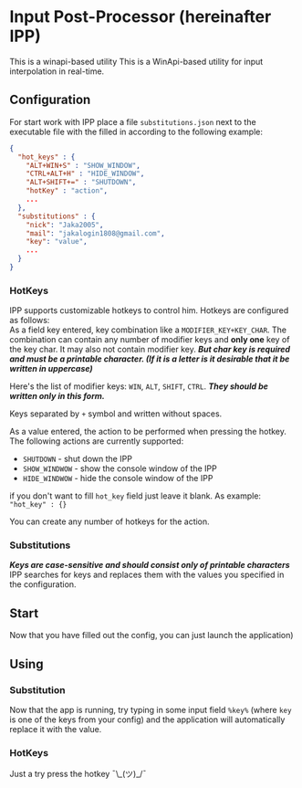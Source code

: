 # Input Post-Processor (hereinafter IPP)

This is a winapi-based utility This is a WinApi-based utility for input interpolation in real-time.


## Configuration

For start work with IPP place a file ```substitutions.json``` next to the executable file
with the filled in according to the following example:
```json
{
  "hot_keys" : {
    "ALT+WIN+S" : "SHOW_WINDOW",
    "CTRL+ALT+H" : "HIDE_WINDOW",
    "ALT+SHIFT+=" : "SHUTDOWN",
    "hotKey" : "action",
    ...
  },
  "substitutions" : {
    "nick": "Jaka2005",
    "mail": "jakalogin1808@gmail.com",
    "key": "value",
    ...
  }
}
```

### HotKeys
IPP supports customizable hotkeys to control him.
Hotkeys are configured as follows:  
As a field key entered, key combination like a `MODIFIER_KEY+KEY_CHAR`.
The combination can contain any number of modifier keys and **only one** key of the key char.
It may also not contain modifier key. ***But char key is required and must be a printable character.
(If it is a letter is it desirable that it be written in uppercase)***

Here's the list of modifier keys: `WIN`, `ALT`, `SHIFT`, `CTRL`.
***They should be written only in this form.***

Keys separated by `+` symbol and written without spaces.


As a value entered, the action to be performed when pressing the hotkey.
The following actions are currently supported:
 * `SHUTDOWN` - shut down the IPP
 * `SHOW_WINDWOW` - show the console window of the IPP
 * `HIDE_WINDWOW` - hide the console window of the IPP

if you don't want to fill `hot_key` field just leave it blank.
As example: `"hot_key" : {}` 

You can create any number of hotkeys for the action.

### Substitutions
***Keys are case-sensitive and should consist only of printable characters***
IPP searches for keys and replaces them with the values you specified in the configuration.

## Start
Now that you have filled out the config, you can just launch the application)

## Using
### Substitution
Now that the app is running, try typing in some input field ```%key%```
(where ```key``` is one of the keys from your config) and the application will automatically replace it with the value.

### HotKeys
Just a try press the hotkey ¯\\\_(ツ)_/¯
